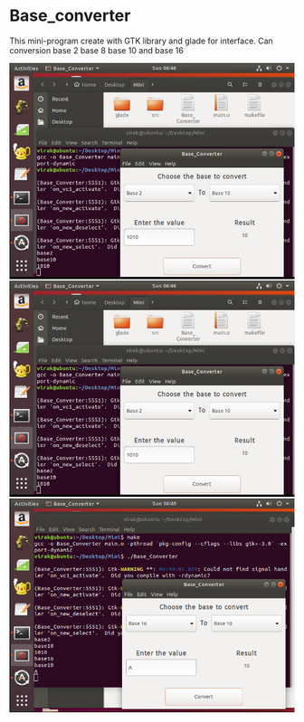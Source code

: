 # Base_converter
This mini-program create with GTK library and glade for interface.
Can conversion base 2 base 8 base 10 and base 16

![](https://raw.githubusercontent.com/VIRAK33/Base_converter/0cb0f0d829c58d7ac09c45f78bdbce1272e26642/img/1.jpg)
![](https://raw.githubusercontent.com/VIRAK33/Base_converter/0cb0f0d829c58d7ac09c45f78bdbce1272e26642/img/2.jpg)
![](https://raw.githubusercontent.com/VIRAK33/Base_converter/0cb0f0d829c58d7ac09c45f78bdbce1272e26642/img/3.png)
